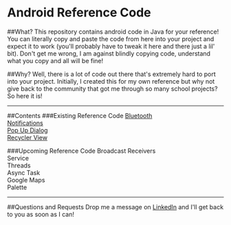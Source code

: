 # Android Reference Code
##What?
This repository contains android code in Java for your reference! You can literally copy and paste the code from here into your project and expect it to work (you'll probably have to tweak it here and there just a lil' bit).
Don't get me wrong, I am against blindly copying code, understand what you copy and all will be fine!

##Why?
Well, there is a lot of code out there that's extremely hard to port into your project. Initially, I created this for my own reference but why not give back to the community that got me through so many school projects? So here it is!

___

##Contents
###Existing Reference Code
[Bluetooth](../AllThingsBluetooth) <br>
[Notifications](../AllThingsNotifications) <br>
[Pop Up Dialog](../AllThingsPopUpDialog) <br>
[Recycler View](../AllThingsRecyclerView) <br>

###Upcoming Reference Code
Broadcast Receivers <br>
Service <br>
Threads <br>
Async Task <br>
Google Maps <br>
Palette <br>

___

##Questions and Requests
Drop me a message on [LinkedIn](https://www.linkedin.com/in/karthikraj-eee/) and I'll get back to you as soon as I can!